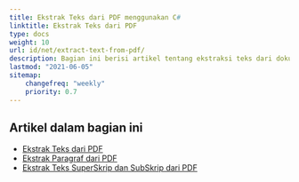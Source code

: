 ```yaml
---
title: Ekstrak Teks dari PDF menggunakan C#
linktitle: Ekstrak Teks dari PDF
type: docs
weight: 10
url: id/net/extract-text-from-pdf/
description: Bagian ini berisi artikel tentang ekstraksi teks dari dokumen PDF menggunakan Aspose.PDF dalam C#.
lastmod: "2021-06-05"
sitemap:
    changefreq: "weekly"
    priority: 0.7
---
```


## Artikel dalam bagian ini

- [Ekstrak Teks dari PDF](/pdf/net/extract-text-from-all-pdf/)
- [Ekstrak Paragraf dari PDF](/pdf/net/extract-paragraph-from-pdf/)
- [Ekstrak Teks SuperSkrip dan SubSkrip dari PDF](/pdf/net/extract-superscripts-subscripts-from-pdf/)
